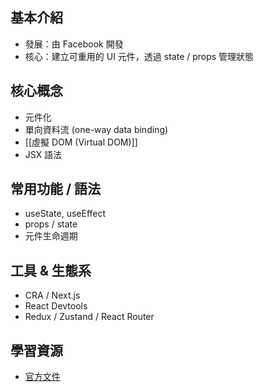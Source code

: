 
##  基本介紹
- 發展：由 Facebook 開發
- 核心：建立可重用的 UI 元件，透過 state / props 管理狀態

##  核心概念
- 元件化
- 單向資料流 (one-way data binding)
-  [[虛擬 DOM (Virtual DOM)]]
- JSX 語法

##  常用功能 / 語法
- useState, useEffect
- props / state
- 元件生命週期

##  工具 & 生態系
- CRA / Next.js
- React Devtools
- Redux / Zustand / React Router

##  學習資源
- [官方文件](https://reactjs.org/)
